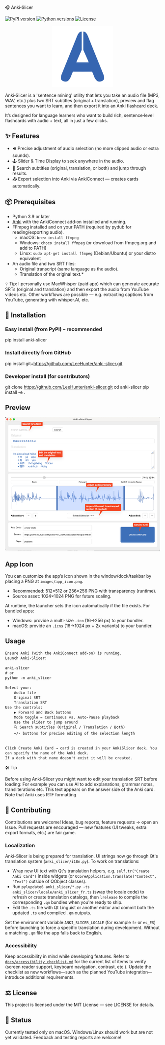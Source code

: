 🎧 Anki‑Slicer

[![PyPI version](https://img.shields.io/pypi/v/anki-slicer.svg)](https://pypi.org/project/anki-slicer/)
[![Python versions](https://img.shields.io/pypi/pyversions/anki-slicer.svg)](https://pypi.org/project/anki-slicer/)
[![License](https://img.shields.io/github/license/leehunter/Anki-slicer)](LICENSE)

<p>
<p>
<p align="center"><img src="images/app_icon.png#center" alt="application icon" width="200"/></p>
<p>

Anki‑Slicer is a 'sentence mining' utility that lets you take an audio file (MP3, WAV, etc.) plus two SRT subtitles (original + translation), preview and flag sentences you want to learn, and then export it into an Anki flashcard deck. 

It’s designed for language learners who want to build rich, sentence‑level flashcards with audio + text, all in just a few clicks. 

## ✨ Features

* ⏯️ Precise adjustment of audio selection (no more clipped audio or extra sounds).
* 🕹 Slider & Time Display to seek anywhere in the audio.
* 🔎 Search subtitles (original, translation, or both) and jump through results.
* 📤 Export selection into Anki via AnkiConnect — creates cards automatically.
   

## 📦 Prerequisites

* Python 3.9 or later
* [Anki](https://apps.ankiweb.net/) with the AnkiConnect add‑on installed and running.
* FFmpeg installed and on your PATH (required by pydub for reading/exporting audio).
  - macOS: `brew install ffmpeg`
  - Windows: `choco install ffmpeg` (or download from ffmpeg.org and add to PATH)
  - Linux: `sudo apt-get install ffmpeg` (Debian/Ubuntu) or your distro equivalent
* An audio file and two SRT files:
    * Original transcript (same language as the audio).
    * Translation of the original text.*

💡 Tip: I personally use MacWhisper (paid app) which can generate accurate SRTs (original and translation) and then export  the audio from YouTube videos etc. Other workflows are possible — e.g. extracting captions from YouTube, generating with whisper.AI, etc.


## 🚀 Installation

### Easy install (from PyPI) – **recommended**

pip install anki-slicer

### Install directly from GitHub
pip install git+https://github.com/LeeHunter/anki-slicer.git

### Developer install (for contributors)
git clone https://github.com/LeeHunter/anki-slicer.git
cd anki-slicer
pip install -e .

## Preview
![Anki-Slicer screenshot](images/screenshot_1.png)

## App Icon

You can customize the app’s icon shown in the window/dock/taskbar by placing a PNG at `images/app_icon.png`.

- Recommended: 512×512 or 256×256 PNG with transparency (runtime).
- Source asset: 1024×1024 PNG for future scaling.

At runtime, the launcher sets the icon automatically if the file exists. For bundled apps:

- Windows: provide a multi-size `.ico` (16→256 px) to your bundler.
- macOS: provide an `.icns` (16→1024 px + 2x variants) to your bundler.


## Usage

    Ensure Anki (with the AnkiConnect add-on) is running.
    Launch Anki‑Slicer:

    anki-slicer
    # or
    python -m anki_slicer

    Select your:
        Audio file
        Original SRT
        Translation SRT
    Use the controls:
        ▶ Forward and Back buttons
        Mode toggle = Continuous vs. Auto‑Pause playback
        Use the slider to jump around
        🔍 Search subtitles (Original / Translation / Both)
        =/- buttons for precise editing of the selection length
        
    
    Click Create Anki Card → card is created in your AnkiSlicer deck. You can specify the name of the Anki deck.
    If a deck with that name doesn't exist it will be created. 



🛠 Tip

Before using Anki-Slicer you might want to edit your translation SRT before loading:
For example you can use AI to add explanations, grammar notes, transliterations etc. 
This text appears on the answer side of the Anki card. Note that Anki uses RTF formatting. 
    

## 🤝 Contributing

Contributions are welcome!
Ideas, bug reports, feature requests → open an Issue.
Pull requests are encouraged — new features (UI tweaks, extra export formats, etc.) are fair game.

### Localization

Anki-Slicer is being prepared for translation. UI strings now go through Qt's
translation system (`anki_slicer/i18n.py`). To work on translations:

- Wrap new UI text with Qt's translation helpers, e.g. `self.tr("Create Anki Card")`
  inside widgets (or `QCoreApplication.translate("Context", "Text")` outside of
  QObject classes).
- Run `pylupdate6 anki_slicer/*.py -ts anki_slicer/locale/anki_slicer_fr.ts` (swap the
  locale code) to refresh or create translation catalogs, then `lrelease` to compile
  the corresponding `.qm` bundles when you're ready to ship.
- Edit the `.ts` file with Qt Linguist or another editor and commit both the
  updated `.ts` and compiled `.qm` outputs.

Set the environment variable `ANKI_SLICER_LOCALE` (for example `fr` or `es_ES`)
before launching to force a specific translation during development. Without a
matching `.qm` file the app falls back to English.

### Accessibility

Keep accessibility in mind while developing features. Refer to
[`docs/accessibility_checklist.md`](docs/accessibility_checklist.md) for the
current list of items to verify (screen reader support, keyboard navigation,
contrast, etc.). Update the checklist as new workflows—such as the planned
YouTube integration—introduce additional requirements.

## ⚖️ License

This project is licensed under the MIT License — see LICENSE for details.

## 🧪 Status

Currently tested only on macOS. Windows/Linux should work but are not yet validated.
Feedback and testing reports are welcome!
